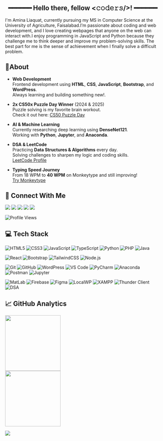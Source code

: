 <h2 align="center">
  ━━━━━━  Hello there, fellow <𝚌𝚘𝚍𝚎𝚛𝚜/>!  ━━━━━━ 
</h2>

I'm Amina Liaquat, currently pursuing my MS in Computer Science at the University of Agriculture, Faisalabad.I’m passionate about coding and web development, and I love creating webpages that anyone on the web can interact with.I enjoy programming in JavaScript and Python because they challenge me to think deeper and improve my problem-solving skills. The best part for me is the sense of achievement when I finally solve a difficult problem.

 ## 🌟About  <br> 
- **Web Development**  
  Frontend development using **HTML**, **CSS**, **JavaScript**, **Bootstrap**, and **WordPress**.  
  Always learning and building something new!.

- **2x CS50x Puzzle Day Winner** (2024 & 2025)  
  Puzzle solving is my favorite brain workout.  
  Check it out here: [CS50 Puzzle Day](https://ik.imagekit.io/fjchcwc5f/WhatsApp\%20Image\%202025-07-06\%20at\%2010.53.51\%20AM.jpeg?updatedAt=1751781535212)

- **AI & Machine Learning**  
  Currently researching deep learning  using **DenseNet121**.  
  Working with **Python**, **Jupyter**, and **Anaconda**.

- **DSA & LeetCode**  
  Practicing **Data Structures & Algorithms** every day.  
  Solving challenges to sharpen my logic and coding skills.  
  [LeetCode Profile](https://leetcode.com/u/amina_liaquat04/)

- **Typing Speed Journey**  
  From 18 WPM to **40 WPM** on Monkeytype and still improving!  
   [Try Monkeytype](https://monkeytype.com)

## 🔗 Connect With Me  

<p>
  <a href="https://www.linkedin.com/in/amina-liaquat/" target="_blank" style="text-decoration:none;">
    <img src="https://img.shields.io/badge/LinkedIn-%230A66C2.svg?&style=flat&logo=linkedin&logoColor=white" />
  </a>
  <a href="mailto:aminaliaquat41@gmail.com" style="text-decoration:none;">
    <img src="https://img.shields.io/badge/Gmail-%23EA4335.svg?&style=flat&logo=gmail&logoColor=white" />
  </a>
  <a href="https://github.com/amina-liaquat56" target="_blank" style="text-decoration:none;">
    <img src="https://img.shields.io/badge/GitHub-%23181717.svg?&style=flat&logo=github&logoColor=white" />
  </a>
  <a href="https://leetcode.com/u/amina_liaquat04/" target="_blank" style="text-decoration:none;">
    <img src="https://img.shields.io/badge/LeetCode-%23FFA116.svg?&style=flat&logo=leetcode&logoColor=white" />
  </a>
  <a href="https://x.com/amina_liaquat25" target="_blank" style="text-decoration:none;">
    <img src="https://img.shields.io/badge/Twitter-%231DA1F2.svg?&style=flat&logo=twitter&logoColor=white" />
  </a>
</p>


<p>
  <img src="https://komarev.com/ghpvc/?username=amina-liaquat56&style=flat&color=9b59b6" alt="Profile Views"/>  
</p>

## 💻 Tech Stack  

![HTML5](https://img.shields.io/badge/HTML5-%23E34F26.svg?style=flat&logo=html5&logoColor=white) ![CSS3](https://img.shields.io/badge/CSS3-%231572B6.svg?style=flat&logo=css3&logoColor=white) ![JavaScript](https://img.shields.io/badge/JavaScript-%23F7DF1E.svg?style=flat&logo=javascript&logoColor=black) ![TypeScript](https://img.shields.io/badge/TypeScript-%23007ACC.svg?style=flat&logo=typescript&logoColor=white) ![Python](https://img.shields.io/badge/Python-%233776AB.svg?style=flat&logo=python&logoColor=white) ![PHP](https://img.shields.io/badge/PHP-%23777BB4.svg?style=flat&logo=php&logoColor=white) ![Java](https://img.shields.io/badge/Java-%23007396.svg?style=flat&logo=java&logoColor=white)  

![React](https://img.shields.io/badge/React-%2320232A.svg?style=flat&logo=react&logoColor=%2361DAFB) ![Bootstrap](https://img.shields.io/badge/Bootstrap-%237952B3.svg?style=flat&logo=bootstrap&logoColor=white) ![TailwindCSS](https://img.shields.io/badge/Tailwind_CSS-%2338B2AC.svg?style=flat&logo=tailwind-css&logoColor=white) ![Node.js](https://img.shields.io/badge/Node.js-%23339933.svg?style=flat&logo=node.js&logoColor=white)  

![Git](https://img.shields.io/badge/Git-%23F05032.svg?style=flat&logo=git&logoColor=white) ![GitHub](https://img.shields.io/badge/GitHub-%23181717.svg?style=flat&logo=github&logoColor=white) ![WordPress](https://img.shields.io/badge/WordPress-%2321759B.svg?style=flat&logo=wordpress&logoColor=white) ![VS Code](https://img.shields.io/badge/VS%20Code-%230078D4.svg?style=flat&logo=visual-studio-code&logoColor=white) ![PyCharm](https://img.shields.io/badge/PyCharm-%23000000.svg?style=flat&logo=pycharm&logoColor=green) ![Anaconda](https://img.shields.io/badge/Anaconda-%2344A833.svg?style=flat&logo=anaconda&logoColor=white) ![Postman](https://img.shields.io/badge/Postman-%23FF6C37.svg?style=flat&logo=postman&logoColor=white) ![Jupyter](https://img.shields.io/badge/Jupyter-%23F37626.svg?style=flat&logo=jupyter&logoColor=white)  

![MatLab](https://img.shields.io/badge/MATLAB-%230076A8.svg?style=flat&logo=mathworks&logoColor=white) ![Firebase](https://img.shields.io/badge/Firebase-%23FFCA28.svg?style=flat&logo=firebase&logoColor=black) ![Figma](https://img.shields.io/badge/Figma-%23F24E1E.svg?style=flat&logo=figma&logoColor=white) ![LocalWP](https://img.shields.io/badge/LocalWP-%232E7D32.svg?style=flat&logo=wordpress&logoColor=white) ![XAMPP](https://img.shields.io/badge/XAMPP-%23FB7A24.svg?style=flat&logo=xampp&logoColor=white) ![Thunder Client](https://img.shields.io/badge/Thunder_Client-%23000000.svg?style=flat&logo=thunderbird&logoColor=blue) ![DSA](https://img.shields.io/badge/DSA-%234A148C.svg?style=flat&logo=codeforces&logoColor=white)  


## 📈 GitHub Analytics  

<p>  
  <a href="https://github.com/amina-liaquat56">  
    <img height="180em" src="https://github-readme-stats.vercel.app/api?username=amina-liaquat56&show_icons=true&include_all_commits=true&count_private=true&hide_border=true&title_color=9b59b6&icon_color=9b59b6&text_color=ffffff&bg_color=000000"/> <br> 
    <img height="180em" src="https://github-readme-stats.vercel.app/api/top-langs/?username=amina-liaquat56&layout=compact&langs_count=8&hide_border=true&title_color=9b59b6&text_color=ffffff&bg_color=000000"/>  
  </a>  
</p>  

<p>  
  <img src="https://github-readme-streak-stats.herokuapp.com/?user=amina-liaquat56&hide_border=true&ring=9b59b6&fire=9b59b6&currStreakLabel=9b59b6&sideLabels=ffffff&sideNums=ffffff&currStreakNum=ffffff&dates=aaaaaa&background=000000"/>  
</p>  
